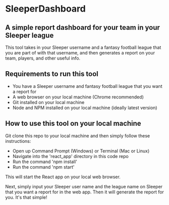 # SleeperDashboard

## A simple report dashboard for your team in your Sleeper league

This tool takes in your Sleeper username and a fantasy football league that you are part of with that username, and then generates a report on your team, players, and other useful info.

## Requirements to run this tool

- You have a Sleeper username and fantasy football league that you want a report for
- A web browser on your local machine (Chrome recommended)
- Git installed on your local machine
- Node and NPM installed on your local machine (ideally latest version)

## How to use this tool on your local machine

Git clone this repo to your local machine and then simply follow these instructions:

- Open up Command Prompt (Windows) or Terminal (Mac or Linux)
- Navigate into the 'react_app' directory in this code repo
- Run the command 'npm install'
- Run the command 'npm start'

This will start the React app on your local web browser.

Next, simply input your Sleeper user name and the league name on Sleeper that you want a report for in the web app. Then it will generate the report for you. It's that simple!
